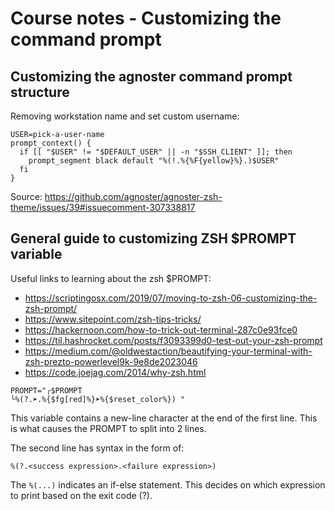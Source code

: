 # Course notes - Customizing the command prompt

## Customizing the agnoster command prompt structure

Removing workstation name and set custom username:

```
USER=pick-a-user-name
prompt_context() {
  if [[ "$USER" != "$DEFAULT_USER" || -n "$SSH_CLIENT" ]]; then
    prompt_segment black default "%(!.%{%F{yellow}%}.)$USER"
  fi
}
```

Source: https://github.com/agnoster/agnoster-zsh-theme/issues/39#issuecomment-307338817




## General guide to customizing ZSH $PROMPT variable

Useful links to learning about the zsh $PROMPT:

- https://scriptingosx.com/2019/07/moving-to-zsh-06-customizing-the-zsh-prompt/
- https://www.sitepoint.com/zsh-tips-tricks/
- https://hackernoon.com/how-to-trick-out-terminal-287c0e93fce0
- https://til.hashrocket.com/posts/f3093399d0-test-out-your-zsh-prompt
- https://medium.com/@oldwestaction/beautifying-your-terminal-with-zsh-prezto-powerlevel9k-9e8de2023046
- https://code.joejag.com/2014/why-zsh.html

```
PROMPT="╭$PROMPT
╰%(?.➤.%{$fg[red]%}➤%{$reset_color%}) "
```

This variable contains a new-line character at the end of the first line. This is what causes the PROMPT to split into 2 lines.

The second line has syntax in the form of:

```
%(?.<success expression>.<failure expression>)
```

The `%(...)` indicates an if-else statement. This decides on which expression to print based on the exit code (?).